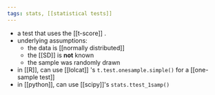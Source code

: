 ```yaml
---
tags: stats, [[statistical tests]]
---
```


- a test that uses the [[t-score]] .
- underlying assumptions:
	- the data is [[normally distributed]]
	- the [[SD]] is **not** known
	- the sample was randomly drawn
- in [[R]], can use [[lolcat]] 's `t.test.onesample.simple()` for a [[one-sample test]]
- in [[python]], can use [[scipy]]'s `stats.ttest_1samp()`